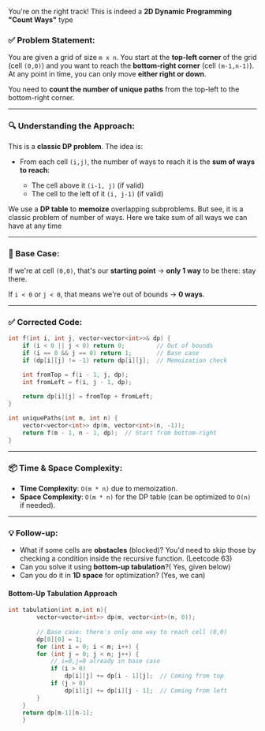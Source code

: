 You're on the right track! This is indeed a **2D Dynamic Programming "Count Ways"** type 
### ✅ Problem Statement:

You are given a grid of size `m x n`. You start at the **top-left corner** of the grid (cell `(0,0)`) and you want to reach the **bottom-right corner** (cell `(m-1,n-1)`). At any point in time, you can only move **either right or down**.

You need to **count the number of unique paths** from the top-left to the bottom-right corner.

---

### 🔍 Understanding the Approach:

This is a **classic DP problem**. The idea is:

* From each cell `(i,j)`, the number of ways to reach it is the **sum of ways to reach**:

  * The cell above it `(i-1, j)` (if valid)
  * The cell to the left of it `(i, j-1)` (if valid)

We use a **DP table** to **memoize** overlapping subproblems.
But see, it is a classic problem of number of ways. Here we take sum of all ways we can have at any time

---

### 🧠 Base Case:

If we're at cell `(0,0)`, that's our **starting point** → **only 1 way** to be there: stay there.

If `i < 0` or `j < 0`, that means we're out of bounds → **0 ways**.

---

### ✅ Corrected Code:

```cpp
int f(int i, int j, vector<vector<int>>& dp) {
    if (i < 0 || j < 0) return 0;         // Out of bounds
    if (i == 0 && j == 0) return 1;       // Base case
    if (dp[i][j] != -1) return dp[i][j];  // Memoization check

    int fromTop = f(i - 1, j, dp);
    int fromLeft = f(i, j - 1, dp);
    
    return dp[i][j] = fromTop + fromLeft;
}

int uniquePaths(int m, int n) {
    vector<vector<int>> dp(m, vector<int>(n, -1));
    return f(m - 1, n - 1, dp);  // Start from bottom-right
}
```

---

### 📦 Time & Space Complexity:

* **Time Complexity**: `O(m * n)` due to memoization.
* **Space Complexity**: `O(m * n)` for the DP table (can be optimized to `O(n)` if needed).

---

### 💡 Follow-up:

* What if some cells are **obstacles** (blocked)? You'd need to skip those by checking a condition inside the recursive function. (Leetcode 63)
* Can you solve it using **bottom-up tabulation**?( Yes, given below)
* Can you do it in **1D space** for optimization? (Yes, we can)

#### Bottom-Up Tabulation Approach

```cpp
int tabulation(int m,int n){
        vector<vector<int>> dp(m, vector<int>(n, 0));
    
        // Base case: there's only one way to reach cell (0,0)
        dp[0][0] = 1;
        for (int i = 0; i < m; i++) {
        for (int j = 0; j < n; j++) {
            // i=0,j=0 already in base case
            if (i > 0)
                dp[i][j] += dp[i - 1][j];  // Coming from top
            if (j > 0)
                dp[i][j] += dp[i][j - 1];  // Coming from left
        }
    }
    return dp[m-1][n-1];
    }
```